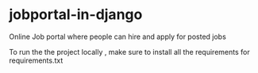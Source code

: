 # jobportal-in-django

Online Job portal where people can hire and apply for posted jobs

To run the the project locally , make sure to install all the requirements for requirements.txt